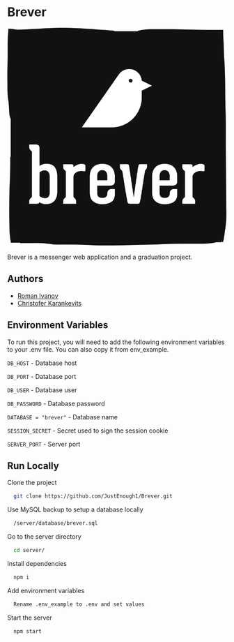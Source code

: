 # Brever

![Logo](/client/src/logo.svg)

Brever is a messenger web application and a graduation project.

## Authors

-   [Roman Ivanov](https://github.com/JustEnough1)
-   [Christofer Karankevits](https://github.com/ChristoferKarankevits)

## Environment Variables

To run this project, you will need to add the following environment variables to your .env file. You can also copy it from env_example.

`DB_HOST` - Database host

`DB_PORT` - Database port

`DB_USER` - Database user

`DB_PASSWORD` - Database password

`DATABASE = "brever"` - Database name

`SESSION_SECRET` - Secret used to sign the session cookie

`SERVER_PORT` - Server port

## Run Locally

Clone the project

```bash
  git clone https://github.com/JustEnough1/Brever.git
```

Use MySQL backup to setup a database locally

```bash
  /server/database/brever.sql
```

Go to the server directory

```bash
  cd server/
```

Install dependencies

```bash
  npm i
```

Add environment variables

```bash
  Rename .env_example to .env and set values
```

Start the server

```bash
  npm start
```
